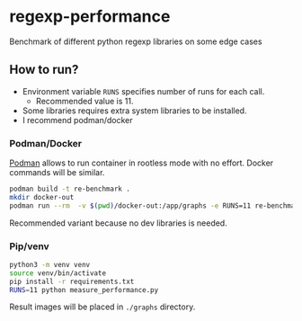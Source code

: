 # regexp-performance
Benchmark of different python regexp libraries on some edge cases

## How to run?

- Environment variable `RUNS` specifies number of runs for each call.
  - Recommended value is 11.
- Some libraries requires extra system libraries to be installed.
- I recommend podman/docker


### Podman/Docker
[Podman](https://podman.io/) allows to run container in rootless mode with no effort.
Docker commands will be similar.

```bash
podman build -t re-benchmark .
mkdir docker-out
podman run --rm  -v $(pwd)/docker-out:/app/graphs -e RUNS=11 re-benchmark  python measure_performance.py
```

Recommended variant because no dev libraries is needed.


### Pip/venv

```bash
python3 -m venv venv
source venv/bin/activate
pip install -r requirements.txt
RUNS=11 python measure_performance.py
```

Result images will be placed in `./graphs` directory.
